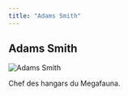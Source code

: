 ```yaml
---
title: "Adams Smith"
---
```


Adams Smith
-----------


![Adams Smith](/images/stories/saga/gnoreconguista/persos/adams-smith.png)

Chef des hangars du Megafauna.
